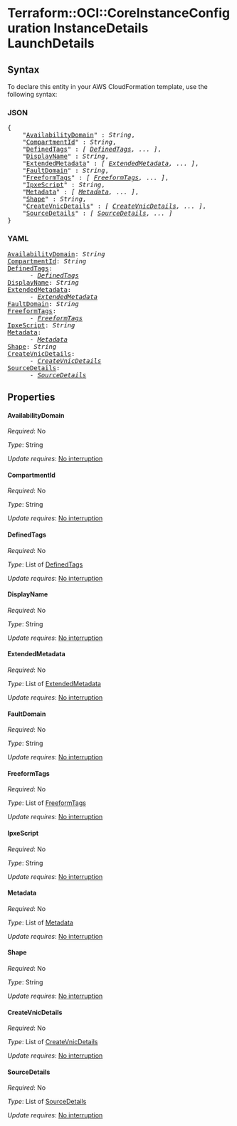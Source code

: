 # Terraform::OCI::CoreInstanceConfiguration InstanceDetails LaunchDetails

## Syntax

To declare this entity in your AWS CloudFormation template, use the following syntax:

### JSON

<pre>
{
    "<a href="#availabilitydomain" title="AvailabilityDomain">AvailabilityDomain</a>" : <i>String</i>,
    "<a href="#compartmentid" title="CompartmentId">CompartmentId</a>" : <i>String</i>,
    "<a href="#definedtags" title="DefinedTags">DefinedTags</a>" : <i>[ <a href="instancedetails-launchdetails-definedtags.md">DefinedTags</a>, ... ]</i>,
    "<a href="#displayname" title="DisplayName">DisplayName</a>" : <i>String</i>,
    "<a href="#extendedmetadata" title="ExtendedMetadata">ExtendedMetadata</a>" : <i>[ <a href="instancedetails-launchdetails-extendedmetadata.md">ExtendedMetadata</a>, ... ]</i>,
    "<a href="#faultdomain" title="FaultDomain">FaultDomain</a>" : <i>String</i>,
    "<a href="#freeformtags" title="FreeformTags">FreeformTags</a>" : <i>[ <a href="instancedetails-launchdetails-freeformtags.md">FreeformTags</a>, ... ]</i>,
    "<a href="#ipxescript" title="IpxeScript">IpxeScript</a>" : <i>String</i>,
    "<a href="#metadata" title="Metadata">Metadata</a>" : <i>[ <a href="instancedetails-launchdetails-metadata.md">Metadata</a>, ... ]</i>,
    "<a href="#shape" title="Shape">Shape</a>" : <i>String</i>,
    "<a href="#createvnicdetails" title="CreateVnicDetails">CreateVnicDetails</a>" : <i>[ <a href="instancedetails-launchdetails-createvnicdetails.md">CreateVnicDetails</a>, ... ]</i>,
    "<a href="#sourcedetails" title="SourceDetails">SourceDetails</a>" : <i>[ <a href="instancedetails-launchdetails-sourcedetails.md">SourceDetails</a>, ... ]</i>
}
</pre>

### YAML

<pre>
<a href="#availabilitydomain" title="AvailabilityDomain">AvailabilityDomain</a>: <i>String</i>
<a href="#compartmentid" title="CompartmentId">CompartmentId</a>: <i>String</i>
<a href="#definedtags" title="DefinedTags">DefinedTags</a>: <i>
      - <a href="instancedetails-launchdetails-definedtags.md">DefinedTags</a></i>
<a href="#displayname" title="DisplayName">DisplayName</a>: <i>String</i>
<a href="#extendedmetadata" title="ExtendedMetadata">ExtendedMetadata</a>: <i>
      - <a href="instancedetails-launchdetails-extendedmetadata.md">ExtendedMetadata</a></i>
<a href="#faultdomain" title="FaultDomain">FaultDomain</a>: <i>String</i>
<a href="#freeformtags" title="FreeformTags">FreeformTags</a>: <i>
      - <a href="instancedetails-launchdetails-freeformtags.md">FreeformTags</a></i>
<a href="#ipxescript" title="IpxeScript">IpxeScript</a>: <i>String</i>
<a href="#metadata" title="Metadata">Metadata</a>: <i>
      - <a href="instancedetails-launchdetails-metadata.md">Metadata</a></i>
<a href="#shape" title="Shape">Shape</a>: <i>String</i>
<a href="#createvnicdetails" title="CreateVnicDetails">CreateVnicDetails</a>: <i>
      - <a href="instancedetails-launchdetails-createvnicdetails.md">CreateVnicDetails</a></i>
<a href="#sourcedetails" title="SourceDetails">SourceDetails</a>: <i>
      - <a href="instancedetails-launchdetails-sourcedetails.md">SourceDetails</a></i>
</pre>

## Properties

#### AvailabilityDomain

_Required_: No

_Type_: String

_Update requires_: [No interruption](https://docs.aws.amazon.com/AWSCloudFormation/latest/UserGuide/using-cfn-updating-stacks-update-behaviors.html#update-no-interrupt)

#### CompartmentId

_Required_: No

_Type_: String

_Update requires_: [No interruption](https://docs.aws.amazon.com/AWSCloudFormation/latest/UserGuide/using-cfn-updating-stacks-update-behaviors.html#update-no-interrupt)

#### DefinedTags

_Required_: No

_Type_: List of <a href="instancedetails-launchdetails-definedtags.md">DefinedTags</a>

_Update requires_: [No interruption](https://docs.aws.amazon.com/AWSCloudFormation/latest/UserGuide/using-cfn-updating-stacks-update-behaviors.html#update-no-interrupt)

#### DisplayName

_Required_: No

_Type_: String

_Update requires_: [No interruption](https://docs.aws.amazon.com/AWSCloudFormation/latest/UserGuide/using-cfn-updating-stacks-update-behaviors.html#update-no-interrupt)

#### ExtendedMetadata

_Required_: No

_Type_: List of <a href="instancedetails-launchdetails-extendedmetadata.md">ExtendedMetadata</a>

_Update requires_: [No interruption](https://docs.aws.amazon.com/AWSCloudFormation/latest/UserGuide/using-cfn-updating-stacks-update-behaviors.html#update-no-interrupt)

#### FaultDomain

_Required_: No

_Type_: String

_Update requires_: [No interruption](https://docs.aws.amazon.com/AWSCloudFormation/latest/UserGuide/using-cfn-updating-stacks-update-behaviors.html#update-no-interrupt)

#### FreeformTags

_Required_: No

_Type_: List of <a href="instancedetails-launchdetails-freeformtags.md">FreeformTags</a>

_Update requires_: [No interruption](https://docs.aws.amazon.com/AWSCloudFormation/latest/UserGuide/using-cfn-updating-stacks-update-behaviors.html#update-no-interrupt)

#### IpxeScript

_Required_: No

_Type_: String

_Update requires_: [No interruption](https://docs.aws.amazon.com/AWSCloudFormation/latest/UserGuide/using-cfn-updating-stacks-update-behaviors.html#update-no-interrupt)

#### Metadata

_Required_: No

_Type_: List of <a href="instancedetails-launchdetails-metadata.md">Metadata</a>

_Update requires_: [No interruption](https://docs.aws.amazon.com/AWSCloudFormation/latest/UserGuide/using-cfn-updating-stacks-update-behaviors.html#update-no-interrupt)

#### Shape

_Required_: No

_Type_: String

_Update requires_: [No interruption](https://docs.aws.amazon.com/AWSCloudFormation/latest/UserGuide/using-cfn-updating-stacks-update-behaviors.html#update-no-interrupt)

#### CreateVnicDetails

_Required_: No

_Type_: List of <a href="instancedetails-launchdetails-createvnicdetails.md">CreateVnicDetails</a>

_Update requires_: [No interruption](https://docs.aws.amazon.com/AWSCloudFormation/latest/UserGuide/using-cfn-updating-stacks-update-behaviors.html#update-no-interrupt)

#### SourceDetails

_Required_: No

_Type_: List of <a href="instancedetails-launchdetails-sourcedetails.md">SourceDetails</a>

_Update requires_: [No interruption](https://docs.aws.amazon.com/AWSCloudFormation/latest/UserGuide/using-cfn-updating-stacks-update-behaviors.html#update-no-interrupt)

